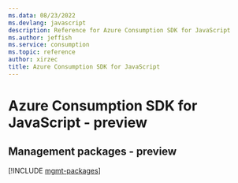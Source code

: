 ```yaml
---
ms.data: 08/23/2022
ms.devlang: javascript
description: Reference for Azure Consumption SDK for JavaScript
ms.author: jeffish
ms.service: consumption
ms.topic: reference
author: xirzec
title: Azure Consumption SDK for JavaScript
---
```

# Azure Consumption SDK for JavaScript - preview

## Management packages - preview
[!INCLUDE [mgmt-packages](consumption-mgmt-index.md)]